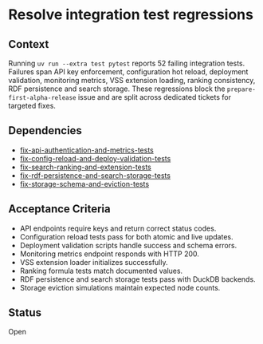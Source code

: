 # Resolve integration test regressions

## Context
Running `uv run --extra test pytest` reports 52 failing integration tests.
Failures span API key enforcement, configuration hot reload, deployment
validation, monitoring metrics, VSS extension loading, ranking
consistency, RDF persistence and search storage. These regressions block
the `prepare-first-alpha-release` issue and are split across dedicated
tickets for targeted fixes.

## Dependencies
- [fix-api-authentication-and-metrics-tests](fix-api-authentication-and-metrics-tests.md)
- [fix-config-reload-and-deploy-validation-tests](fix-config-reload-and-deploy-validation-tests.md)
- [fix-search-ranking-and-extension-tests](fix-search-ranking-and-extension-tests.md)
- [fix-rdf-persistence-and-search-storage-tests](fix-rdf-persistence-and-search-storage-tests.md)
- [fix-storage-schema-and-eviction-tests](fix-storage-schema-and-eviction-tests.md)

## Acceptance Criteria
- API endpoints require keys and return correct status codes.
- Configuration reload tests pass for both atomic and live updates.
- Deployment validation scripts handle success and schema errors.
- Monitoring metrics endpoint responds with HTTP 200.
- VSS extension loader initializes successfully.
- Ranking formula tests match documented values.
- RDF persistence and search storage tests pass with DuckDB backends.
- Storage eviction simulations maintain expected node counts.

## Status
Open
